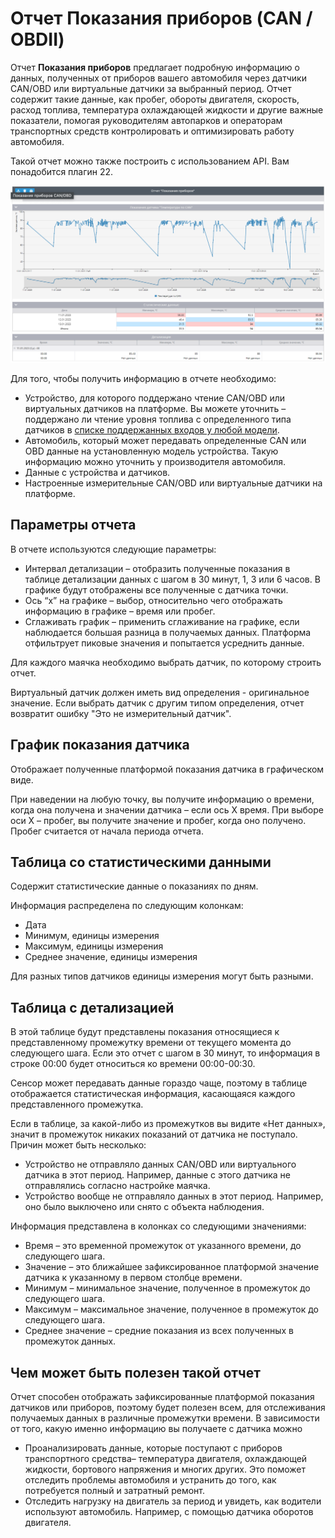 # Отчет Показания приборов (CAN / OBDII)

Отчет **Показания приборов** предлагает подробную информацию о данных, полученных от приборов вашего автомобиля через датчики CAN/OBD или виртуальные датчики за выбранный период. Отчет содержит такие данные, как пробег, обороты двигателя, скорость, расход топлива, температура охлаждающей жидкости и другие важные показатели, помогая руководителям автопарков и операторам транспортных средств контролировать и оптимизировать работу автомобиля.

Такой отчет можно также построить с использованием API. Вам понадобится плагин 22.

![image-20241031-145346.png](attachments/image-20241031-145346.png)

Для того, чтобы получить информацию в отчете необходимо:

- Устройство, для которого поддержано чтение CAN/OBD или виртуальных датчиков на платформе. Вы можете уточнить – поддержано ли чтение уровня топлива с определенного типа датчиков в [списке поддержанных входов у любой модели](https://www.navixy.ru/devices/).
- Автомобиль, который может передавать определенные CAN или OBD данные на установленную модель устройства. Такую информацию можно уточнить у производителя автомобиля.
- Данные с устройства и датчиков.
- Настроенные измерительные CAN/OBD или виртуальные датчики на платформе.

## Параметры отчета

В отчете используются следующие параметры:

- Интервал детализации – отобразить полученные показания в таблице детализации данных с шагом в 30 минут, 1, 3 или 6 часов. В графике будут отображены все полученные с датчика точки.
- Ось “x” на графике – выбор, относительно чего отображать информацию в графике – время или пробег.
- Сглаживать график – применить сглаживание на графике, если наблюдается большая разница в получаемых данных. Платформа отфильтрует пиковые значения и попытается усреднить данные.

Для каждого маячка необходимо выбрать датчик, по которому строить отчет.

Виртуальный датчик должен иметь вид определения - оригинальное значение. Если выбрать датчик с другим типом определения, отчет возвратит ошибку "Это не измерительный датчик".

## График показания датчика

Отображает полученные платформой показания датчика в графическом виде.

При наведении на любую точку, вы получите информацию о времени, когда она получена и значении датчика – если ось X время. При выборе оси Х – пробег, вы получите значение и пробег, когда оно получено. Пробег считается от начала периода отчета.

## Таблица со статистическими данными

Содержит статистические данные о показаниях по дням.

Информация распределена по следующим колонкам:

- Дата
- Минимум, единицы измерения
- Максимум, единицы измерения
- Среднее значение, единицы измерения

Для разных типов датчиков единицы измерения могут быть разными.

## Таблица с детализацией

В этой таблице будут представлены показания относящиеся к представленному промежутку времени от текущего момента до следующего шага. Если это отчет с шагом в 30 минут, то информация в строке 00:00 будет относиться ко времени 00:00-00:30.

Сенсор может передавать данные гораздо чаще, поэтому в таблице отображается статистическая информация, касающаяся каждого представленного промежутка.

Если в таблице, за какой-либо из промежутков вы видите «Нет данных», значит в промежуток никаких показаний от датчика не поступало. Причин может быть несколько:

- Устройство не отправляло данных CAN/OBD или виртуального датчика в этот период. Например, данные с этого датчика не отправлялись согласно настройке маячка.
- Устройство вообще не отправляло данных в этот период. Например, оно было выключено или снято с объекта наблюдения.

Информация представлена в колонках со следующими значениями:

- Время – это временной промежуток от указанного времени, до следующего шага.
- Значение – это ближайшее зафиксированное платформой значение датчика к указанному в первом столбце времени.
- Минимум – минимальное значение, полученное в промежуток до следующего шага.
- Максимум – максимальное значение, полученное в промежуток до следующего шага.
- Среднее значение – средние показания из всех полученных в промежуток данных.

## Чем может быть полезен такой отчет

Отчет способен отображать зафиксированные платформой показания датчиков или приборов, поэтому будет полезен всем, для отслеживания получаемых данных в различные промежутки времени. В зависимости от того, какую именно информацию вы получаете с датчика можно

- Проанализировать данные, которые поступают с приборов транспортного средства– температура двигателя, охлаждающей жидкости, бортового напряжения и многих других. Это поможет отследить проблемы автомобиля и устранить до того, как потребуется полный и затратный ремонт.
- Отследить нагрузку на двигатель за период и увидеть, как водители используют автомобиль. Например, с помощью датчика оборотов двигателя.